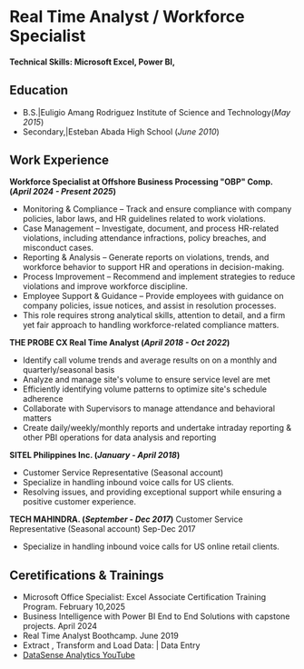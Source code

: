 # Real Time Analyst / Workforce Specialist

#### Technical Skills: Microsoft Excel, Power BI,

## Education	        		
- B.S.|Euligio Amang Rodriguez Institute of Science and Technology(_May 2015_)
- Secondary,|Esteban Abada High School (_June 2010_)
  
## Work Experience

**Workforce Specialist
at Offshore Business Processing "OBP" Comp.
(_April 2024 - Present 2025_)**
- Monitoring & Compliance – Track and ensure compliance with company policies, labor laws, and HR guidelines related to work violations.
- Case Management – Investigate, document, and process HR-related violations, including attendance infractions, policy breaches, and misconduct cases.
- Reporting & Analysis – Generate reports on violations, trends, and workforce behavior to support HR and operations in decision-making.
- Process Improvement – Recommend and implement strategies to reduce violations and improve workforce discipline.
- Employee Support & Guidance – Provide employees with guidance on company policies, issue notices, and assist in resolution processes.
- This role requires strong analytical skills, attention to detail, and a firm yet fair approach to handling workforce-related compliance matters.

**THE PROBE CX Real Time Analyst 
(_April 2018 - Oct 2022_)**
- Identify call volume trends and average results on on a monthly and quarterly/seasonal basis
- Analyze and manage site's volume to ensure service level are met
- Efficiently identifying volume patterns to optimize site's schedule adherence
- Collaborate with Supervisors to manage attendance and behavioral matters
- Create daily/weekly/monthly reports and undertake intraday reporting & other PBI operations for data analysis and reporting

**SITEL Philippines Inc. 
(_January - April 2018_)**
- Customer Service Representative (Seasonal account)
- Specialize in handling inbound voice calls for US clients.
- Resolving issues, and providing exceptional support while ensuring a positive customer experience.

**TECH MAHINDRA.
(_September - Dec 2017_)**
Customer Service Representative (Seasonal account) Sep-Dec 2017
- Specialize in handling inbound voice calls for US online retail clients.


## Ceretifications & Trainings
- Microsoft Office Specialist: Excel Associate Certification Training Program. February 10,2025
- Business Intelligence with Power BI End to End Solutions with capstone projects. April 2024
- Real Time Analyst Boothcamp. June 2019
- Extract , Transform and Load Data: | Data Entry
- [DataSense Analytics YouTube](https://www.youtube.com/@DataSensePh)
